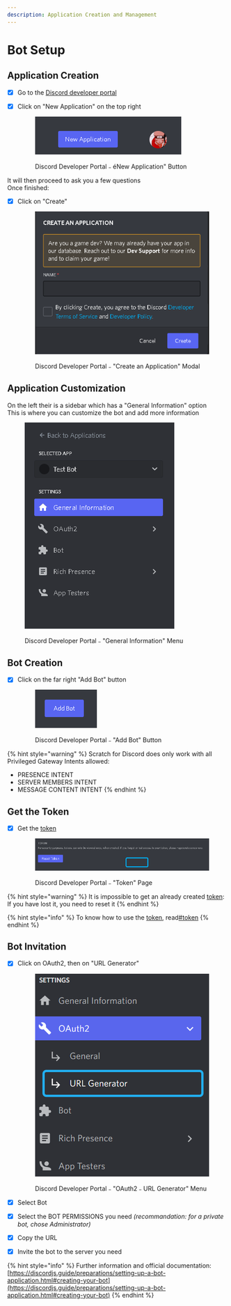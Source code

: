 ```yaml
---
description: Application Creation and Management
---
```


# Bot Setup

## Application Creation

* [x] Go to the [Discord developer portal](https://discord.com/developers/applications)
*   [x] Click on "New Application" on the top right

    <figure><img src="../.gitbook/assets/image (12).png" alt="Discord Developer Portal﹣éNew Application&#x22; Button"><figcaption><p>Discord Developer Portal﹣éNew Application" Button</p></figcaption></figure>

It will then proceed to ask you a few questions\
Once finished:

*   [x] Click on "Create"

    <figure><img src="../.gitbook/assets/image (13).png" alt="Discord Developer Portal﹣&#x22;Create an Application&#x22; Modal"><figcaption><p>Discord Developer Portal﹣"Create an Application" Modal</p></figcaption></figure>

## Application Customization

On the left their is a sidebar which has a "General Information" option\
This is where you can customize the bot and add more information

<figure><img src="../.gitbook/assets/image (4).png" alt="Discord Developer Portal﹣&#x22;General Information&#x22; Menu"><figcaption><p>Discord Developer Portal﹣"General Information" Menu</p></figcaption></figure>

## Bot Creation

*   [x] Click on the far right "Add Bot" button

    <figure><img src="../.gitbook/assets/image (5) (1).png" alt="Discord Developer Portal﹣&#x22;Add Bot&#x22; Button"><figcaption><p>Discord Developer Portal﹣"Add Bot" Button</p></figcaption></figure>

{% hint style="warning" %}
Scratch for Discord does only work with all Privileged Gateway Intents allowed:

* PRESENCE INTENT
* SERVER MEMBERS INTENT
* MESSAGE CONTENT INTENT
{% endhint %}

## Get the Token

*   [x] Get the [token](../blocks/base.md#token)

    <figure><img src="../.gitbook/assets/image (6).png" alt="Discord Developer Portal﹣&#x22;Token&#x22; Page"><figcaption><p>Discord Developer Portal﹣"Token" Page</p></figcaption></figure>

{% hint style="warning" %}
It is impossible to get an already created [token](../blocks/base.md#token):\
If you have lost it, you need to reset it
{% endhint %}

{% hint style="info" %}
To know how to use the [token](../blocks/base.md#token), read[#token](../blocks/base.md#token "mention")
{% endhint %}

## Bot Invitation

*   [x] Click on OAuth2, then on "URL Generator"

    <figure><img src="../.gitbook/assets/image (5).png" alt="Discord Developer Portal﹣&#x22;OAuth2﹣URL Generator&#x22; Menu"><figcaption><p>Discord Developer Portal﹣"OAuth2﹣URL Generator" Menu</p></figcaption></figure>
* [x] Select Bot
* [x] Select the BOT PERMISSIONS you need _(recommandation: for a private bot, chose Administrator)_
* [x] Copy the URL
* [x] Invite the bot to the server you need

{% hint style="info" %}
Further information and official documentation:\
[https://discordjs.guide/preparations/setting-up-a-bot-application.html#creating-your-bot](https://discordjs.guide/preparations/setting-up-a-bot-application.html#creating-your-bot)
{% endhint %}
